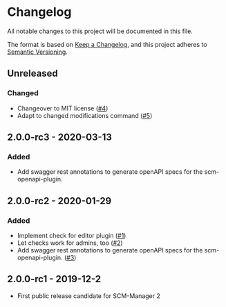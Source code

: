 # Changelog

All notable changes to this project will be documented in this file.

The format is based on [Keep a Changelog](https://keepachangelog.com/en/1.0.0/),
and this project adheres to [Semantic Versioning](https://semver.org/spec/v2.0.0.html).

## Unreleased
### Changed
- Changeover to MIT license ([#4](https://github.com/scm-manager/scm-pathwp-plugin/pull/4))
- Adapt to changed modifications command ([#5](https://github.com/scm-manager/scm-pathwp-plugin/pull/5))

## 2.0.0-rc3 - 2020-03-13
### Added
- Add swagger rest annotations to generate openAPI specs for the scm-openapi-plugin.

## 2.0.0-rc2 - 2020-01-29
### Added
- Implement check for editor plugin ([#1](https://github.com/scm-manager/scm-pathwp-plugin/pull/1))
- Let checks work for admins, too ([#2](https://github.com/scm-manager/scm-pathwp-plugin/pull/2))
- Add swagger rest annotations to generate openAPI specs for the scm-openapi-plugin. ([#3](https://github.com/scm-manager/scm-pathwp-plugin/pull/3))


## 2.0.0-rc1 - 2019-12-2
- First public release candidate for SCM-Manager 2
